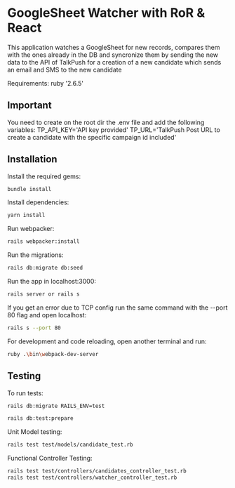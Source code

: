 # GoogleSheet Watcher with RoR & React

 This application watches a GoogleSheet for new records, compares them with the ones already in the DB and syncronize them 
 by sending the new data to the API of TalkPush for a creation of a new candidate which sends an email and SMS to the new candidate

Requirements:
ruby '2.6.5'

## Important 
You need to create on the root dir the .env file and add the following variables:
TP_API_KEY='API key provided'
TP_URL='TalkPush Post URL to create a candidate with the specific campaign id included'
## Installation
Install the required gems:
```bash
bundle install
```
Install dependencies:
```bash
yarn install
```
Run webpacker:
```bash
rails webpacker:install
```
Run the migrations:
```bash
rails db:migrate db:seed
```
Run the app in localhost:3000:
```bash
rails server or rails s
```
If you get an error due to TCP config run the same command with the --port 80 flag and open localhost:
```bash
rails s --port 80
```
For development and code reloading, open another terminal and run: 
```bash
ruby .\bin\webpack-dev-server
```
## Testing
To run tests:
```bash
rails db:migrate RAILS_ENV=test

rails db:test:prepare
```

Unit Model testing:
```bash
rails test test/models/candidate_test.rb
```

Functional Controller Testing:
```bash
rails test test/controllers/candidates_controller_test.rb
rails test test/controllers/watcher_controller_test.rb
```

